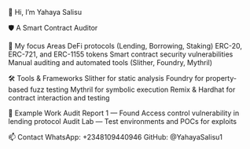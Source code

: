 👋 Hi, I’m Yahaya Salisu

🛡️ A Smart Contract Auditor

🧠 My focus Areas
DeFi protocols (Lending, Borrowing, Staking)
ERC-20, ERC-721, and ERC-1155 tokens
Smart contract security vulnerabilities
Manual auditing and automated tools (Slither, Foundry, Mythril)

🛠️ Tools & Frameworks
Slither for static analysis
Foundry for property-based fuzz testing
Mythril for symbolic execution
Remix & Hardhat for contract interaction and testing

📂 Example Work
Audit Report 1 — Found Access control vulnerability in lending protocol
Audit Lab — Test environments and POCs for exploits

📫 Contact
WhatsApp: +2348109440946
GitHub: @YahayaSalisu1